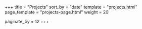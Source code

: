 +++
title = "Projects"
sort_by = "date"
template = "projects.html"
page_template = "projects-page.html"
weight = 20

paginate_by = 12
+++
